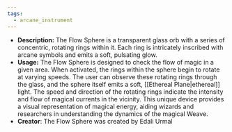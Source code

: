 ```yaml
---
tags:
  - arcane_instrument
---
```

- **Description:** The Flow Sphere is a transparent glass orb with a series of concentric, rotating rings within it. Each ring is intricately inscribed with arcane symbols and emits a soft, pulsating glow.
- **Usage:** The Flow Sphere is designed to check the flow of magic in a given area. When activated, the rings within the sphere begin to rotate at varying speeds. The user can observe these rotating rings through the glass, and the sphere itself emits a soft, [[Ethereal Plane|ethereal]] light. The speed and direction of the rotating rings indicate the intensity and flow of magical currents in the vicinity. This unique device provides a visual representation of magical energy, aiding wizards and researchers in understanding the dynamics of the magical Weave.
- **Creator**: The Flow Sphere was created by Edali Urmal
 